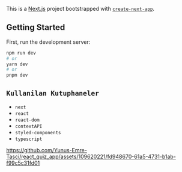 This is a [Next.js](https://nextjs.org/) project bootstrapped with [`create-next-app`](https://github.com/vercel/next.js/tree/canary/packages/create-next-app).

## Getting Started

First, run the development server:

```bash
npm run dev
# or
yarn dev
# or
pnpm dev
```

## `Kullanilan Kutuphaneler`

- `next`
- `react`
- `react-dom`
- `contextAPI`
- `styled-components`
- `typescript`





https://github.com/Yunus-Emre-Tasci/react_quiz_app/assets/109620221/fd948670-61a5-4731-b1ab-f99c5c31fd01



